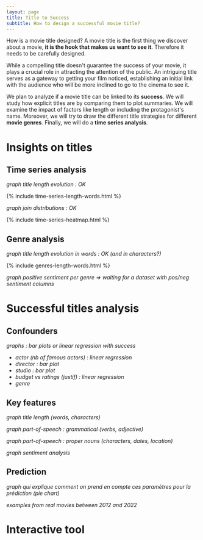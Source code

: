```yaml
---
layout: page
title: Title to Success
subtitle: How to design a successful movie title?
---
```


How is a movie title designed? A movie title is the first thing we discover about a movie, **it is the hook that makes us want to see it**. Therefore it needs to be carefully designed.

While a compelling title doesn't guarantee the success of your movie, it plays a crucial role in attracting the attention of the public. An intriguing title serves as a gateway to getting your film noticed, establishing an initial link with the audience who will be more inclined to go to the cinema to see it.

We plan to analyze if a movie title can be linked to its **success**. We will study how explicit titles are by comparing them to plot summaries. We will examine the impact of factors like length or including the protagonist's name. Moreover, we will try to draw the different title strategies for different **movie genres**. Finally, we will do a **time series analysis**.

# Insights on titles

## Time series analysis

*graph title length evolution : OK*

{% include time-series-length-words.html %}

*graph join distributions : OK*

{% include time-series-heatmap.html %}

## Genre analysis

*graph title length evolution in words : OK (and in characters?)*

{% include genres-length-words.html %}

*graph positive sentiment per genre => waiting for a dataset with pos/neg sentiment columns*
 
# Successful titles analysis

## Confounders

*graphs : bar plots or linear regression with success*
- *actor (nb of famous actors) : linear regression*
- *director : bar plot*
- *studio  : bar plot*
- *budget vs ratings (justif) : linear regression*
- *genre*

## Key features

*graph title length (words, characters)*

*graph part-of-speech : grammatical (verbs, adjective)*

*graph part-of-speech : proper nouns (characters, dates, location)*

*graph sentiment analysis*

## Prediction

*graph qui explique comment on prend en compte ces paramètres pour la prédiction (pie chart)*

*examples from real movies between 2012 and 2022*

# Interactive tool
